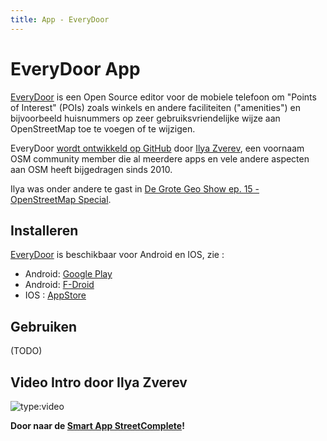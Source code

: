 ```yaml
---
title: App - EveryDoor
---
```


# EveryDoor App

[EveryDoor](https://every-door.app/) is een 
Open Source editor voor de mobiele telefoon om "Points of Interest" (POIs) zoals winkels en 
andere faciliteiten ("amenities") en bijvoorbeeld huisnummers op
zeer gebruiksvriendelijke wijze aan OpenStreetMap toe te voegen of te wijzigen.

EveryDoor [wordt ontwikkeld op GitHub](https://github.com/zverik/every_door) 
door [Ilya Zverev](https://www.openstreetmap.org/user/Zverik), 
een voornaam OSM community member die
al meerdere apps en vele andere aspecten aan OSM heeft bijgedragen sinds 2010.

Ilya was onder andere te gast 
in [De Grote Geo Show ep. 15 - OpenStreetMap Special](https://tv.osgeo.nl/episode/episode-0015/).

## Installeren

[EveryDoor](https://every-door.app/) is beschikbaar voor Android en IOS, zie :

* Android: [Google Play](https://play.google.com/store/apps/details?id=info.zverev.ilya.every_door)
* Android: [F-Droid](https://f-droid.org/packages/info.zverev.ilya.every_door/)
* IOS : [AppStore](https://apps.apple.com/app/every-door/id1621945342)

## Gebruiken

(TODO)

## Video Intro door Ilya Zverev

![type:video](https://www.youtube.com/embed/oQao9KgC5f8)

**Door naar de [Smart App StreetComplete](streetcomplete.md)!**
